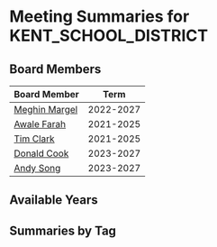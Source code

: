 # Meeting Summaries for KENT_SCHOOL_DISTRICT

## Board Members

| Board Member       | Term           |
|--------------------|----------------|
| [Meghin Margel](board_member_123.md) | 2022-2027 |
| [Awale Farah](board_member_124.md) | 2021-2025 |
| [Tim Clark](board_member_125.md) | 2021-2025 |
| [Donald Cook](board_member_126.md) | 2023-2027 |
| [Andy Song](board_member_127.md) | 2023-2027 |

## Available Years

## Summaries by Tag

